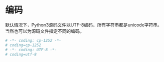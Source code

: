 # 编码

默认情况下，Python3源码文件以UTF-8编码，所有字符串都是unicode字符串。 当然也可以为源码文件指定不同的编码。

```python
# -*- coding: cp-1252 -*-
# coding=cp-1252 
# -*- coding: UTF-8 -*-
# coding=utf-8
```
